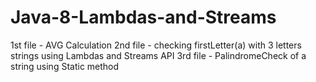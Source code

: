 # Java-8-Lambdas-and-Streams

1st file - AVG Calculation 
2nd file - checking firstLetter(a) with 3 letters strings using Lambdas and Streams API 
3rd file - PalindromeCheck of a string using Static method

